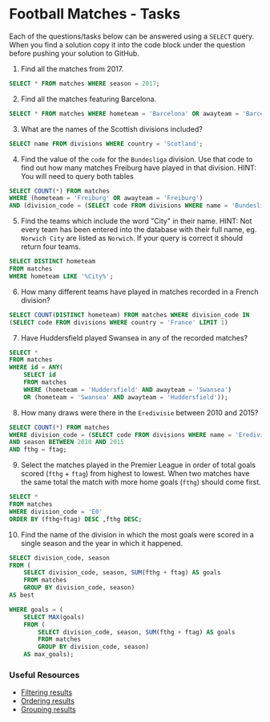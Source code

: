 # Football Matches - Tasks

Each of the questions/tasks below can be answered using a `SELECT` query. When you find a solution copy it into the code block under the question before pushing your solution to GitHub.

1) Find all the matches from 2017.

```sql
SELECT * FROM matches WHERE season = 2017;
```

2) Find all the matches featuring Barcelona.

```sql
SELECT * FROM matches WHERE hometeam = 'Barcelona' OR awayteam = 'Barcelona';
```

3) What are the names of the Scottish divisions included?

```sql
SELECT name FROM divisions WHERE country = 'Scotland';
```

4) Find the value of the `code` for the `Bundesliga` division. Use that code to find out how many matches Freiburg have played in that division. HINT: You will need to query both tables

```sql
SELECT COUNT(*) FROM matches 
WHERE (hometeam = 'Freiburg' OR awayteam = 'Freiburg') 
AND (division_code = (SELECT code FROM divisions WHERE name = 'Bundesliga'));
```

5)  Find the teams which include the word "City" in their name. HINT: Not every team has been entered into the database with their full name, eg. `Norwich City` are listed as `Norwich`. If your query is correct it should return four teams.

```sql
SELECT DISTINCT hometeam
FROM matches 
WHERE hometeam LIKE '%City%';
```

6) How many different teams have played in matches recorded in a French division?

```sql
SELECT COUNT(DISTINCT hometeam) FROM matches WHERE division_code IN 
(SELECT code FROM divisions WHERE country = 'France' LIMIT 1)
```

7) Have Huddersfield played Swansea in any of the recorded matches?

```sql
SELECT *
FROM matches 
WHERE id = ANY(
	SELECT id
	FROM matches
	WHERE (hometeam = 'Huddersfield' AND awayteam = 'Swansea')
	OR (hometeam = 'Swansea' AND awayteam = 'Huddersfield'));
```

8) How many draws were there in the `Eredivisie` between 2010 and 2015?

```sql
SELECT COUNT(*) FROM matches 
WHERE division_code = (SELECT code FROM divisions WHERE name = 'Eredivisie')
AND season BETWEEN 2010 AND 2015
AND fthg = ftag;
```

9) Select the matches played in the Premier League in order of total goals scored (`fthg` + `ftag`) from highest to lowest. When two matches have the same total the match with more home goals (`fthg`) should come first. 

```sql
SELECT *
FROM matches 
WHERE division_code = 'E0'
ORDER BY (fthg+ftag) DESC ,fthg DESC;
```

10) Find the name of the division in which the most goals were scored in a single season and the year in which it happened.

```sql
SELECT division_code, season
FROM (
	SELECT division_code, season, SUM(fthg + ftag) AS goals
    FROM matches
    GROUP BY division_code, season) 
AS best

WHERE goals = (
    SELECT MAX(goals)
    FROM (
        SELECT division_code, season, SUM(fthg + ftag) AS goals
        FROM matches
        GROUP BY division_code, season) 
    AS max_goals);
```

### Useful Resources

- [Filtering results](https://www.w3schools.com/sql/sql_where.asp)
- [Ordering results](https://www.w3schools.com/sql/sql_orderby.asp)
- [Grouping results](https://www.w3schools.com/sql/sql_groupby.asp)